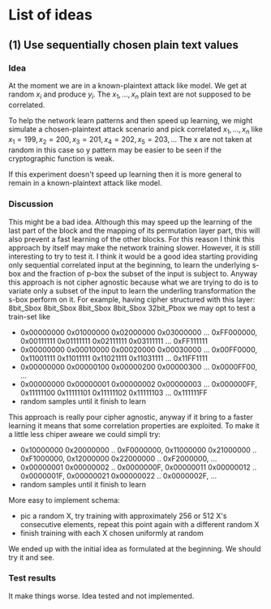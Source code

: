 # List of ideas

## (1) Use sequentially chosen plain text values

### Idea

At the moment we are in a known-plaintext attack like model. We get at random $`x_i`$ and produce $`y_i`$. The $`x_1, \dots, x_n`$ plain text are not supposed to be correlated.

To help the network learn patterns and then speed up learning, we might simulate a chosen-plaintext attack scenario and pick correlated $`x_1, \dots, x_n`$ like $`x_1=199, x_2=200, x_3=201, x_4=202, x_5=203, \dots`$ The x are not taken
at random in this case so y pattern may be easier to be seen if the cryptographic function is weak.

If this experiment doesn't speed up learning then it is more general to remain in a known-plaintext attack like model.

### Discussion

This might be a bad idea. Although this may speed up the learning of the last part of the block and the mapping of its permutation layer part, this will also prevent a fast learning of the other blocks. For this reason I think this approach by itself may make the network training slower. However, it is still interesting to try to test it.
I think it would be a good idea starting providing only sequential correlated input at the beginning, to learn the underlying s-box and the fraction of p-box the subset of the input is subject to. Anyway this approach is not cipher agnostic because what we are trying to do is to variate only a subset of the input to learn the underling transformation the s-box perform on it.
For example, having cipher structured with this layer:
8bit_Sbox 8bit_Sbox 8bit_Sbox 8bit_Sbox
            32bit_Pbox
we may opt to test a train-set like

- 0x00000000 0x01000000 0x02000000 0x03000000 ... 0xFF000000, 0x00111111 0x01111111 0x02111111 0x03111111 ... 0xFF111111
- 0x00000000 0x00010000 0x00020000 0x00030000 ... 0x00FF0000, 0x11001111 0x11011111 0x11021111 0x11031111 ... 0x11FF1111
- 0x00000000 0x00000100 0x00000200 0x00000300 ... 0x0000FF00, ...
- 0x00000000 0x00000001 0x00000002 0x00000003 ... 0x000000FF, 0x11111100 0x11111101 0x11111102 0x11111103 ... 0x111111FF
- random samples until it finish to learn

This approach is really pour cipher agnostic, anyway if it bring to a faster learning it means that some correlation properties are exploited. To make it a little less chiper aweare we could simpli try:

- 0x10000000 0x20000000 .. 0xF0000000, 0x11000000 0x21000000 .. 0xF1000000, 0x12000000 0x22000000 .. 0xF2000000, ...
- 0x00000001 0x00000002 .. 0x0000000F, 0x00000011 0x00000012 .. 0x0000001F, 0x00000021 0x00000022 .. 0x0000002F, ...
- random samples until it finish to learn

More easy to implement schema:

- pic a random X, try training with approximately 256 or 512 X's consecutive elements, repeat this point again with a different random X
- finish training with each X chosen uniformly at random

We ended up with the initial idea as formulated at the beginning. We should try it and see.

### Test results

It make things worse. Idea tested and not implemented.
